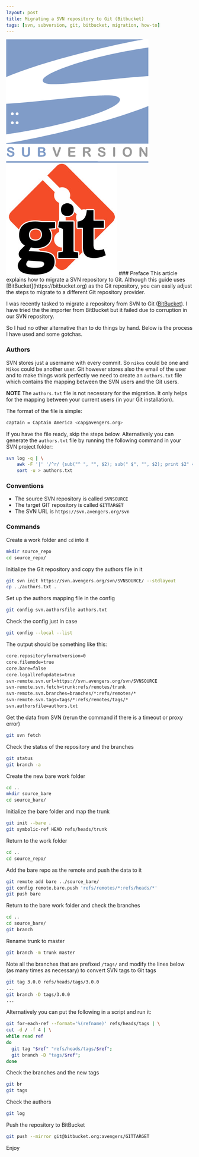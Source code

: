 ```yaml
---
layout: post
title: Migrating a SVN repository to Git (Bitbucket)
tags: [svn, subversion, git, bitbucket, migration, how-to]
---
```


<img class="post-image" src="/files/2016-09-29-svn.png" />
<img class="post-image" src="/files/2016-09-29-git.jpg" />
### Preface
This article explains how to migrate a SVN repository to Git. Although this guide uses [BitBucket](https://bitbucket.org) as the Git repository, you can easily adjust the steps to migrate to a different Git repository provider.

I was recently tasked to migrate a repository from SVN to Git ([BitBucket](https://bitbucket.org)). I have tried the the importer from BitBucket but it failed due to corruption in our SVN repository.
 
So I had no other alternative than to do things by hand. Below is the process I have used and some gotchas.

### Authors

SVN stores just a username with every commit. So `nikos` could be one and `Nikos` could be another user. Git however stores also the email of the user and to make things work perfectly we need to create an `authors.txt` file which contains the mapping between the SVN users and the Git users.

**NOTE** The `authors.txt` file is not necessary for the migration. It only helps for the mapping between your current users (in your Git installation).

The format of the file is simple:

```bash
captain = Captain America <cap@avengers.org>
```

If you have the file ready, skip the steps below. Alternatively you can generate the `authors.txt` file by running the following command in your SVN project folder: 

```bash
svn log -q | \
    awk -F '|' '/^r/ {sub("^ ", "", $2); sub(" $", "", $2); print $2" = "$2" <"$2">"}' | \
    sort -u > authors.txt
```

### Conventions

* The source SVN repository is called `SVNSOURCE`
* The target GIT repository is called `GITTARGET`
* The SVN URL is `https://svn.avengers.org/svn`

### Commands

Create a work folder and `cd` into it

```bash
mkdir source_repo
cd source_repo/
```

Initialize the Git repository and copy the authors file in it

```bash
git svn init https://svn.avengers.org/svn/SVNSOURCE/ --stdlayout 
cp ../authors.txt .
```

Set up the authors mapping file in the config

```bash
git config svn.authorsfile authors.txt
```

Check the config just in case

```bash
git config --local --list
```

The output should be something like this:

```bash
core.repositoryformatversion=0
core.filemode=true
core.bare=false
core.logallrefupdates=true
svn-remote.svn.url=https://svn.avengers.org/svn/SVNSOURCE
svn-remote.svn.fetch=trunk:refs/remotes/trunk
svn-remote.svn.branches=branches/*:refs/remotes/*
svn-remote.svn.tags=tags/*:refs/remotes/tags/*
svn.authorsfile=authors.txt
```

Get the data from SVN (rerun the command if there is a timeout or proxy error)

```bash
git svn fetch
```

Check the status of the repository and the branches

```bash
git status
git branch -a
```

Create the new bare work folder

```bash
cd ..
mkdir source_bare
cd source_bare/
```

Initialize the bare folder and map the trunk

```bash
git init --bare .
git symbolic-ref HEAD refs/heads/trunk
```

Return to the work folder

```bash
cd ..
cd source_repo/
```

Add the bare repo as the remote and push the data to it

```bash
git remote add bare ../source_bare/
git config remote.bare.push 'refs/remotes/*:refs/heads/*'
git push bare
```

Return to the bare work folder and check the branches

```bash
cd ..
cd source_bare/
git branch
```

Rename trunk to master

```bash
git branch -m trunk master
```

Note all the branches that are prefixed `/tags/` and modify the lines below (as many times as necessary) to convert SVN tags to Git tags

```bash
git tag 3.0.0 refs/heads/tags/3.0.0
...
git branch -D tags/3.0.0
...
```

Alternatively you can put the following in a script and run it:

```bash
git for-each-ref --format='%(refname)' refs/heads/tags | \
cut -d / -f 4 | \
while read ref
do
  git tag "$ref" "refs/heads/tags/$ref";
  git branch -D "tags/$ref";
done
```

Check the branches and the new tags

```bash
git br
git tags
```

Check the authors

```bash
git log
```

Push the repository to BitBucket

```bash
git push --mirror git@bitbucket.org:avengers/GITTARGET
```

Enjoy